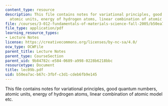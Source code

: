 ```yaml
---
content_type: resource
description: This file contains notes for variational principles, good quantum numbers,
  atomic units, energy of hydrogen atoms, linear combination of atomic model etc.
file: /courses/3-012-fundamentals-of-materials-science-fall-2005/b50ea7acb67c3fbfc3d1cdeb6fb9e145_lec09b.pdf
file_type: application/pdf
learning_resource_types:
- Lecture Notes
license: https://creativecommons.org/licenses/by-nc-sa/4.0/
ocw_type: OCWFile
parent_title: Lecture Notes
parent_type: CourseSection
parent_uid: 9b84782c-e584-0689-a998-0228b6218bbc
resourcetype: Document
title: lec09b.pdf
uid: b50ea7ac-b67c-3fbf-c3d1-cdeb6fb9e145
---
```

This file contains notes for variational principles, good quantum numbers, atomic units, energy of hydrogen atoms, linear combination of atomic model etc.